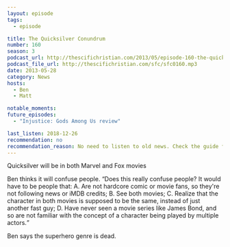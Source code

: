 ```yaml
---
layout: episode
tags:
  - episode

title: The Quicksilver Conundrum
number: 160
season: 3
podcast_url: http://thescifichristian.com/2013/05/episode-160-the-quicksilver-conundrum/
podcast_file_url: http://thescifichristian.com/sfc/sfc0160.mp3
date: 2013-05-28
category: News
hosts:
  - Ben
  - Matt

notable_moments:
future_episodes:
  - "Injustice: Gods Among Us review"

last_listen: 2018-12-26
recommendation: no
recommendation_reason: No need to listen to old news. Check the guide for what's interesting in hindsight.
---
```

Quicksilver will be in both Marvel and Fox movies

Ben thinks it will confuse people. <q class="archivist inline">Does this really confuse people? It would have to be people that: A. Are not hardcore comic or movie fans, so they're not following news or iMDB credits; B. See both movies; C. Realize that the character in both movies is supposed to be the same, instead of just another fast guy; D. Have never seen a movie series like James Bond, and so are not familiar with the concept of a character being played by multiple actors.</q>

Ben says the superhero genre is dead.